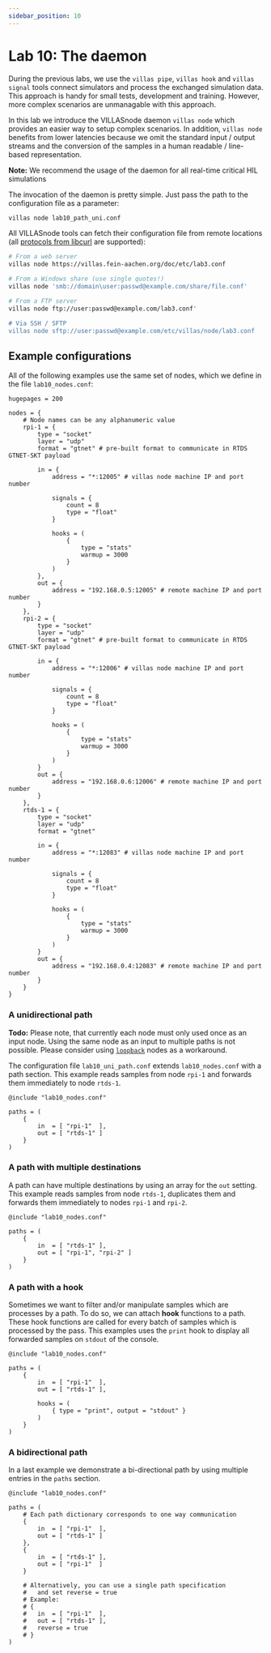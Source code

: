 ```yaml
---
sidebar_position: 10
---
```


# Lab 10: The daemon

During the previous labs, we use the `villas pipe`, `villas hook` and `villas signal` tools connect simulators and process the exchanged simulation data. This approach is handy for small tests, development and training.
However, more complex scenarios are unmanagable with this approach.

In this lab we introduce the VILLASnode daemon `villas node` which provides an easier way to setup complex scenarios.
In addition, `villas node` benefits from lower latencies because we omit the standard input / output streams and the conversion of the samples in a human readable / line-based representation.

**Note:** We recommend the usage of the daemon for all real-time critical HIL simulations

The invocation of the daemon is pretty simple.
Just pass the path to the configuration file as a parameter:

```bash
villas node lab10_path_uni.conf
```

All VILLASnode tools can fetch their configuration file from remote locations (all [protocols from libcurl](https://curl.haxx.se/libcurl/c/CURLOPT_PROTOCOLS.html) are supported):

```bash
# From a web server
villas node https://villas.fein-aachen.org/doc/etc/lab3.conf

# From a Windows share (use single quotes!)
villas node 'smb://domain\user:passwd@example.com/share/file.conf'

# From a FTP server
villas node ftp://user:passwd@example.com/lab3.conf'

# Via SSH / SFTP
villas node sftp://user:passwd@example.com/etc/villas/node/lab3.conf
```

## Example configurations

All of the following examples use the same set of nodes, which we define in the file `lab10_nodes.conf`:

``` url="external/node/etc/labs/lab10_nodes.conf" title="Nodes for the following examples."
hugepages = 200

nodes = {
	# Node names can be any alphanumeric value
	rpi-1 = {
		type = "socket"
		layer = "udp"
		format = "gtnet" # pre-built format to communicate in RTDS GTNET-SKT payload

		in = {
			address = "*:12005" # villas node machine IP and port number

			signals = {
				count = 8
				type = "float"
			}

			hooks = (
				{
					type = "stats"
					warmup = 3000
				}
			)
		},
		out = {
			address = "192.168.0.5:12005" # remote machine IP and port number
		}
	},
	rpi-2 = {
		type = "socket"
		layer = "udp"
		format = "gtnet" # pre-built format to communicate in RTDS GTNET-SKT payload

		in = {
			address = "*:12006" # villas node machine IP and port number

			signals = {
				count = 8
				type = "float"
			}

			hooks = (
				{
					type = "stats"
					warmup = 3000
				}
			)
		}
		out = {
			address = "192.168.0.6:12006" # remote machine IP and port number
		}
	},
	rtds-1 = {
		type = "socket"
		layer = "udp"
		format = "gtnet"

		in = {
			address = "*:12083" # villas node machine IP and port number

			signals = {
				count = 8
				type = "float"
			}

			hooks = (
				{
					type = "stats"
					warmup = 3000
				}
			)
		}
		out = {
			address = "192.168.0.4:12083" # remote machine IP and port number
		}
	}
}
```

### A unidirectional path

**Todo:** Please note, that currently each node must only used once as an input node. Using the same node as an input to multiple paths is not possible. Please consider using [`loopback`](../nodes/loopback.md) nodes as a workaround.

The configuration file `lab10_uni_path.conf` extends `lab10_nodes.conf` with a path section.
This example reads samples from node `rpi-1` and forwards them immediately to node `rtds-1`.

``` url="external/node/etc/labs/lab10_path_uni.conf" title="node/etc/labs/lab10_path_uni.conf"
@include "lab10_nodes.conf"

paths = (
	{
		in  = [ "rpi-1"  ],
		out = [ "rtds-1" ]
	}
)
```

### A path with multiple destinations

A path can have multiple destinations by using an array for the `out` setting.
This example reads samples from node `rtds-1`, duplicates them and forwards them immediately to nodes `rpi-1` and `rpi-2`.

``` url="external/node/etc/labs/lab10_path_multiple_destinations.conf" title="node/etc/labs/lab10_path_multiple_destinations.conf"
@include "lab10_nodes.conf"

paths = (
	{
		in  = [ "rtds-1" ],
		out = [ "rpi-1", "rpi-2" ]
	}
)
```

### A path with a hook

Sometimes we want to filter and/or manipulate samples which are processes by a path.
To do so, we can attach __hook__ functions to a path.
These hook functions are called for every batch of samples which is processed by the pass.
This examples uses the `print` hook to display all forwarded samples on `stdout` of the console.

``` url="external/node/etc/labs/lab10_path_hook.conf" title="node/etc/labs/lab10_path_hook.conf"
@include "lab10_nodes.conf"

paths = (
	{
		in  = [ "rpi-1"  ],
		out = [ "rtds-1" ],

		hooks = (
			{ type = "print", output = "stdout" }
		)
	}
)
```

### A bidirectional path

In a last example we demonstrate a bi-directional path by using multiple entries in the `paths` section.

``` url="external/node/etc/labs/lab10_path_bidir.conf" title="node/etc/labs/lab10_path_bidir.conf"
@include "lab10_nodes.conf"

paths = (
	# Each path dictionary corresponds to one way communication
	{
		in  = [ "rpi-1"  ],
		out = [ "rtds-1" ]
	},
	{
		in  = [ "rtds-1" ],
		out = [ "rpi-1"  ]
	}

	# Alternatively, you can use a single path specification
	#   and set reverse = true
	# Example:
	# {
	# 	in  = [ "rpi-1"  ],
	#	out = [ "rtds-1" ],
	#	reverse = true
	# }
)
```
